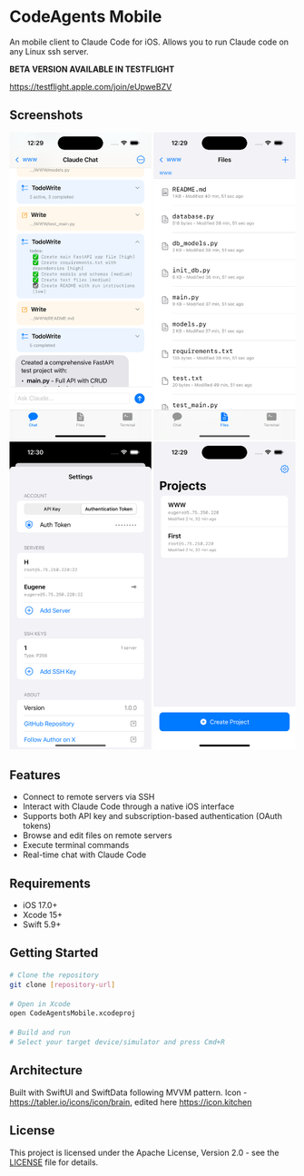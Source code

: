 # CodeAgents Mobile

An mobile client to Claude Code for iOS.
Allows you to run Claude code on any Linux ssh server.

**BETA VERSION AVAILABLE IN TESTFLIGHT**

https://testflight.apple.com/join/eUpweBZV

## Screenshots

<img src="screenshots/screenshot_1.png" width="250" alt="Screenshot 1" /> <img src="screenshots/screenshot_2.png" width="250" alt="Screenshot 2" /> <img src="screenshots/screenshot_3.png" width="250" alt="Screenshot 3" /> <img src="screenshots/screenshot_4.png" width="250" alt="Screenshot 4" />

## Features

- Connect to remote servers via SSH
- Interact with Claude Code through a native iOS interface
- Supports both API key and subscription-based authentication (OAuth tokens)
- Browse and edit files on remote servers
- Execute terminal commands
- Real-time chat with Claude Code

## Requirements

- iOS 17.0+
- Xcode 15+
- Swift 5.9+

## Getting Started

```bash
# Clone the repository
git clone [repository-url]

# Open in Xcode
open CodeAgentsMobile.xcodeproj

# Build and run
# Select your target device/simulator and press Cmd+R
```


## Architecture

Built with SwiftUI and SwiftData following MVVM pattern.
Icon - https://tabler.io/icons/icon/brain, edited here https://icon.kitchen

## License

This project is licensed under the Apache License, Version 2.0 - see the [LICENSE](LICENSE) file for details.